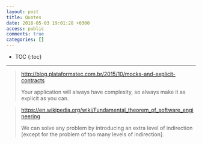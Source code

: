 ```yaml
---
layout: post
title: Quotes
date: 2018-05-03 19:01:28 +0300
access: public
comments: true
categories: []
---
```


<!-- more -->

* TOC
{:toc}
<hr>

> <http://blog.plataformatec.com.br/2015/10/mocks-and-explicit-contracts>
>
> Your application will always have complexity, so always make it as explicit as you can.

> <https://en.wikipedia.org/wiki/Fundamental_theorem_of_software_engineering>
>
> We can solve any problem by introducing an extra level of indirection
> [except for the problem of too many levels of indirection].
